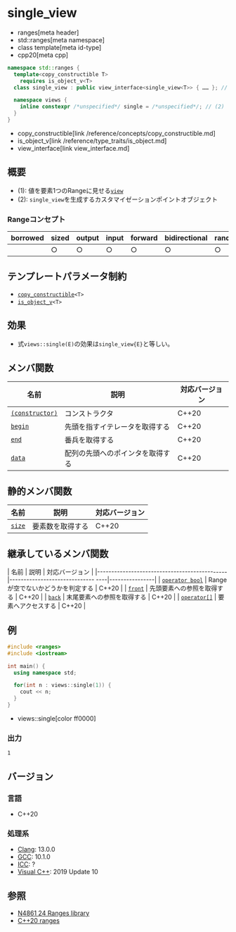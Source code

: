 # single_view
* ranges[meta header]
* std::ranges[meta namespace]
* class template[meta id-type]
* cpp20[meta cpp]

```cpp
namespace std::ranges {
  template<copy_constructible T>
    requires is_object_v<T>
  class single_view : public view_interface<single_view<T>> { …… }; // (1)

  namespace views {
    inline constexpr /*unspecified*/ single = /*unspecified*/; // (2)
  }
}
```
* copy_constructible[link /reference/concepts/copy_constructible.md]
* is_object_v[link /reference/type_traits/is_object.md]
* view_interface[link view_interface.md]

## 概要
- (1): 値を要素1つのRangeに見せる[`view`](view.md)
- (2): `single_view`を生成するカスタマイゼーションポイントオブジェクト

### Rangeコンセプト

| borrowed | sized | output | input | forward | bidirectional | random_access | contiguous | common | viewable | view |
|----------|-------|--------|-------|---------|---------------|---------------|------------|--------|----------|------|
|          | ○    | ○     | ○    | ○      | ○            | ○            | ○         | ○     | ○       | ○   |

## テンプレートパラメータ制約
- [`copy_constructible`](/reference/concepts/copy_constructible.md)`<T>`
- [`is_object_v`](/reference/type_traits/is_object.md)`<T>`

## 効果
- 式`views::single(E)`の効果は`single_view{E}`と等しい。

## メンバ関数

| 名前                                             | 説明                             | 対応バージョン |
|--------------------------------------------------|----------------------------------|----------------|
| [`(constructor)`](single_view/op_constructor.md.nolink)  | コンストラクタ                   | C++20          |
| [`begin`](single_view/begin.md.nolink)                   | 先頭を指すイテレータを取得する   | C++20          |
| [`end`](single_view/end.md.nolink)                       | 番兵を取得する                   | C++20          |
| [`data`](single_view/data.md.nolink)                     | 配列の先頭へのポインタを取得する | C++20          |

## 静的メンバ関数

| 名前                                             | 説明                             | 対応バージョン |
|--------------------------------------------------|----------------------------------|----------------|
| [`size`](single_view/size.md.nolink)                     | 要素数を取得する                 | C++20          |

## 継承しているメンバ関数

| 名前                                         | 説明                              | 対応バージョン |
|----------------------------------------------|------------------------------ ----|----------------|
| [`operator bool`](view_interface/op_bool.md) | Rangeが空でないかどうかを判定する | C++20          |
| [`front`](view_interface/front.md)           | 先頭要素への参照を取得する        | C++20          |
| [`back`](view_interface/back.md)             | 末尾要素への参照を取得する        | C++20          |
| [`operator[]`](view_interface/op_at.md)      | 要素へアクセスする                | C++20          |

## 例
```cpp example
#include <ranges>
#include <iostream>

int main() {
  using namespace std;

  for(int n : views::single(1)) {
    cout << n;
  }
}
```
* views::single[color ff0000]

### 出力
```
1
```

## バージョン
### 言語
- C++20

### 処理系
- [Clang](/implementation.md#clang): 13.0.0
- [GCC](/implementation.md#gcc): 10.1.0
- [ICC](/implementation.md#icc): ?
- [Visual C++](/implementation.md#visual_cpp): 2019 Update 10

## 参照
- [N4861 24 Ranges library](https://timsong-cpp.github.io/cppwp/n4861/ranges)
- [C++20 ranges](https://techbookfest.org/product/5134506308665344)
